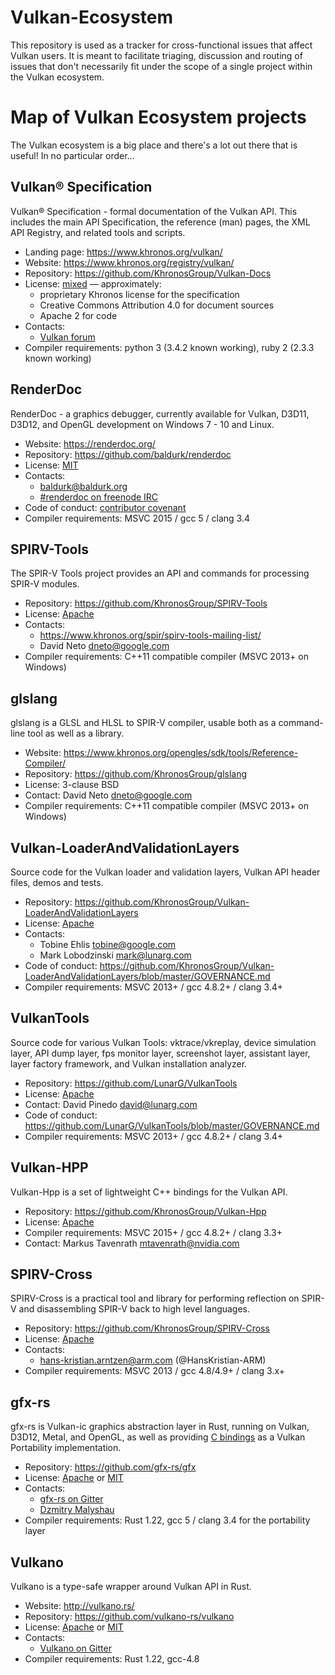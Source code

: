 # Vulkan-Ecosystem
This repository is used as a tracker for cross-functional issues that affect
Vulkan users. It is meant to facilitate triaging, discussion and routing of
issues that don't necessarily fit under the scope of a single project within
the Vulkan ecosystem.

# Map of Vulkan Ecosystem projects
The Vulkan ecosystem is a big place and there's a lot out there that is useful! In no particular order...

## Vulkan® Specification
Vulkan® Specification - formal documentation of the Vulkan API. This includes the main API Specification, the reference (man) pages, the XML API Registry, and related tools and scripts.

* Landing page: https://www.khronos.org/vulkan/
* Website: https://www.khronos.org/registry/vulkan/
* Repository: https://github.com/KhronosGroup/Vulkan-Docs
* License: [mixed](https://github.com/KhronosGroup/Vulkan-Docs/blob/1.0/COPYING.md) &mdash; approximately:
    * proprietary Khronos license for the specification
    * Creative Commons Attribution 4.0 for document sources
    * Apache 2 for code
* Contacts:
    * [Vulkan forum](https://forums.khronos.org/forumdisplay.php/114-Vulkan)
* Compiler requirements: python 3 (3.4.2 known working), ruby 2 (2.3.3 known working)

## RenderDoc
RenderDoc - a graphics debugger, currently available for Vulkan, D3D11, D3D12, and OpenGL development on Windows 7 - 10 and Linux.

* Website: https://renderdoc.org/
* Repository: https://github.com/baldurk/renderdoc
* License: [MIT](https://github.com/baldurk/renderdoc/blob/v0.x/LICENSE.md)
* Contacts:
    * baldurk@baldurk.org
    * [#renderdoc on freenode IRC](https://kiwiirc.com/client/irc.freenode.net/#renderdoc)
* Code of conduct: [contributor covenant](https://github.com/baldurk/renderdoc/blob/v0.x/CODE_OF_CONDUCT.md)
* Compiler requirements: MSVC 2015 / gcc 5 / clang 3.4

## SPIRV-Tools
The SPIR-V Tools project provides an API and commands for processing SPIR-V modules.

* Repository: https://github.com/KhronosGroup/SPIRV-Tools
* License: [Apache](https://github.com/KhronosGroup/SPIRV-Tools/blob/master/LICENSE)
* Contacts:
    * https://www.khronos.org/spir/spirv-tools-mailing-list/
    * David Neto <dneto@google.com>
* Compiler requirements: C++11 compatible compiler (MSVC 2013+ on Windows)

## glslang
glslang is a GLSL and HLSL to SPIR-V compiler, usable both as a command-line tool as well as a library.

* Website: https://www.khronos.org/opengles/sdk/tools/Reference-Compiler/
* Repository: https://github.com/KhronosGroup/glslang
* License: 3-clause BSD
* Contact: David Neto <dneto@google.com>
* Compiler requirements: C++11 compatible compiler (MSVC 2013+ on Windows)

## Vulkan-LoaderAndValidationLayers
Source code for the Vulkan loader and validation layers, Vulkan API header files, demos and tests.

* Repository: https://github.com/KhronosGroup/Vulkan-LoaderAndValidationLayers
* License: [Apache](https://github.com/KhronosGroup/Vulkan-LoaderAndValidationLayers/blob/master/LICENSE.txt)
* Contacts:
    * Tobine Ehlis <tobine@google.com>
    * Mark Lobodzinski <mark@lunarg.com>
* Code of conduct: https://github.com/KhronosGroup/Vulkan-LoaderAndValidationLayers/blob/master/GOVERNANCE.md
* Compiler requirements: MSVC 2013+ / gcc 4.8.2+ / clang 3.4+

## VulkanTools
Source code for various Vulkan Tools: vktrace/vkreplay, device simulation layer, API dump layer, fps monitor layer, screenshot layer, assistant layer, layer factory framework, and Vulkan installation analyzer.

* Repository: https://github.com/LunarG/VulkanTools
* License: [Apache](https://github.com/LunarG/VulkanTools/blob/master/LICENSE.txt)
* Contact: David Pinedo <david@lunarg.com>
* Code of conduct: https://github.com/LunarG/VulkanTools/blob/master/GOVERNANCE.md
* Compiler requirements: MSVC 2013+ / gcc 4.8.2+ / clang 3.4+

## Vulkan-HPP
Vulkan-Hpp is a set of lightweight C++ bindings for the Vulkan API.

* Repository: https://github.com/KhronosGroup/Vulkan-Hpp
* License: [Apache](https://github.com/KhronosGroup/Vulkan-Hpp/blob/master/LICENSE.txt)
* Compiler requirements: MSVC 2015+ / gcc 4.8.2+ / clang 3.3+
* Contact: Markus Tavenrath <mtavenrath@nvidia.com>

## SPIRV-Cross
SPIRV-Cross is a practical tool and library for performing reflection on SPIR-V and
disassembling SPIR-V back to high level languages.

* Repository: https://github.com/KhronosGroup/SPIRV-Cross
* License: [Apache](https://github.com/KhronosGroup/SPIRV-Cross/blob/master/LICENSE)
* Contacts:
	* hans-kristian.arntzen@arm.com (@HansKristian-ARM)
* Compiler requirements: MSVC 2013 / gcc 4.8/4.9+ / clang 3.x+

## gfx-rs
gfx-rs is Vulkan-ic graphics abstraction layer in Rust, running on Vulkan, D3D12, Metal, and OpenGL, as well as providing [C bindings](https://github.com/gfx-rs/portability) as a Vulkan Portability implementation.

* Repository: https://github.com/gfx-rs/gfx
* License: [Apache](https://github.com/gfx-rs/gfx/blob/master/LICENSE-APACHE) or [MIT](https://github.com/gfx-rs/gfx/blob/master/LICENSE-MIT)
* Contacts:
  * [gfx-rs on Gitter](https://gitter.im/gfx-rs/gfx)
  * [Dzmitry Malyshau](mailto:kvarkus@gmail.com)
* Compiler requirements: Rust 1.22, gcc 5 / clang 3.4 for the portability layer

## Vulkano
Vulkano is a type-safe wrapper around Vulkan API in Rust.

* Website: http://vulkano.rs/
* Repository: https://github.com/vulkano-rs/vulkano
* License: [Apache](https://github.com/vulkano-rs/vulkano/blob/master/LICENSE-APACHE) or [MIT](https://github.com/vulkano-rs/vulkano/blob/master/LICENSE-MIT)
* Contacts:
  * [Vulkano on Gitter](https://gitter.im/vulkano-rs/Lobby)
* Compiler requirements: Rust 1.22, gcc-4.8
